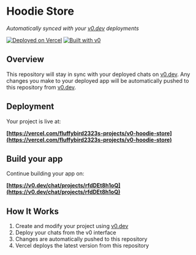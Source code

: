 # Hoodie Store

*Automatically synced with your [v0.dev](https://v0.dev) deployments*

[![Deployed on Vercel](https://img.shields.io/badge/Deployed%20on-Vercel-black?style=for-the-badge&logo=vercel)](https://vercel.com/fluffybird2323s-projects/v0-hoodie-store)
[![Built with v0](https://img.shields.io/badge/Built%20with-v0.dev-black?style=for-the-badge)](https://v0.dev/chat/projects/rfdDEt8h1oQ)

## Overview

This repository will stay in sync with your deployed chats on [v0.dev](https://v0.dev).
Any changes you make to your deployed app will be automatically pushed to this repository from [v0.dev](https://v0.dev).

## Deployment

Your project is live at:

**[https://vercel.com/fluffybird2323s-projects/v0-hoodie-store](https://vercel.com/fluffybird2323s-projects/v0-hoodie-store)**

## Build your app

Continue building your app on:

**[https://v0.dev/chat/projects/rfdDEt8h1oQ](https://v0.dev/chat/projects/rfdDEt8h1oQ)**

## How It Works

1. Create and modify your project using [v0.dev](https://v0.dev)
2. Deploy your chats from the v0 interface
3. Changes are automatically pushed to this repository
4. Vercel deploys the latest version from this repository
